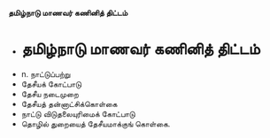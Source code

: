 **தமிழ்நாடு மாணவர் கணினித் திட்டம்**
- # தமிழ்நாடு மாணவர் கணினித் திட்டம்
- n. நாட்டுப்பற்று
- தேசீயக் கோட்பாடு
- தேசீய நடைமுறை
- தேசீயத் தன்னாட்சிக்கொள்கை
- நாட்டு விடுதலையுரிமைக் கோட்பாடு
- தொழில் துறையைத் தேசீயமாக்குங் கொள்கை.

